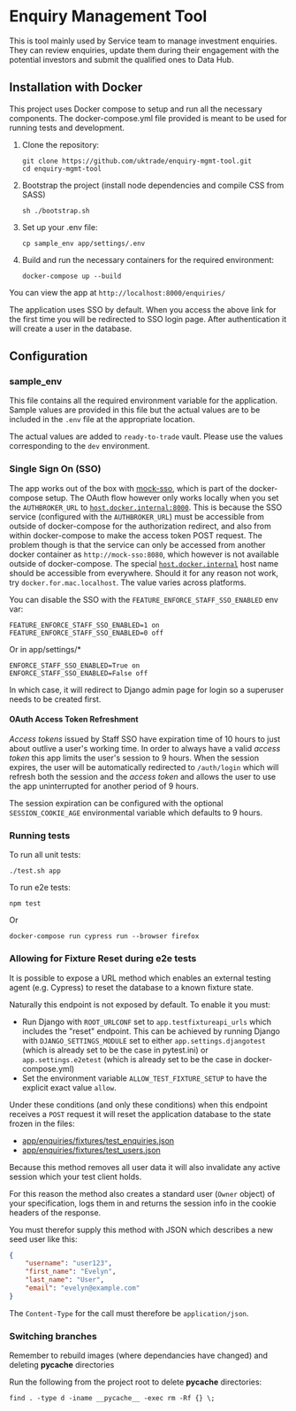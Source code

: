 # Enquiry Management Tool

This is tool mainly used by Service team to manage investment enquiries. They can review enquiries, update them during their engagement with the potential investors and submit the qualified ones to Data Hub.

## Installation with Docker

This project uses Docker compose to setup and run all the necessary components. The docker-compose.yml file provided is meant to be used for running tests and development.

1.  Clone the repository:

    ```shell
    git clone https://github.com/uktrade/enquiry-mgmt-tool.git
    cd enquiry-mgmt-tool
    ```

2.  Bootstrap the project (install node dependencies and compile CSS from SASS)
    ```shell
    sh ./bootstrap.sh
    ```

3.  Set up your .env file:
    ```shell
    cp sample_env app/settings/.env
    ```

4.  Build and run the necessary containers for the required environment:

    ```shell
    docker-compose up --build
    ```

You can view the app at `http://localhost:8000/enquiries/`

The application uses SSO by default. When you access the above link for the first time you will be redirected to SSO login page. After authentication it will create a user in the database.

## Configuration

### sample_env
This file contains all the required environment variable for the application. Sample values are provided in this file but the actual values are to be included in the `.env` file at the appropriate location.

The actual values are added to `ready-to-trade` vault. Please use the values corresponding to the `dev` environment.

### Single Sign On (SSO)

The app works out of the box with
[mock-sso](https://github.com/uktrade/mock-sso), which is part of the
docker-compose setup. The OAuth flow however only works locally when you
set the `AUTHBROKER_URL` to
[`host.docker.internal:8000`](http://docker.for.mac.localhost:8000/).
This is because the SSO service (configured with the `AUTHBROKER_URL`) must be
accessible from outside of docker-compose for the authorization redirect, and
also from within docker-compose to make the access token POST request.
The problem though is that the service can only be accessed from another docker
container as `http://mock-sso:8080`, which however is not available outside of
docker-compose. The special
[`host.docker.internal`](https://docs.docker.com/docker-for-mac/networking/#i-want-to-connect-from-a-container-to-a-service-on-the-host)
host name should be accessible from everywhere. Should it for any reason not
work, try `docker.for.mac.localhost`. The value varies across platforms.

You can disable the SSO with the `FEATURE_ENFORCE_STAFF_SSO_ENABLED` env var:

    FEATURE_ENFORCE_STAFF_SSO_ENABLED=1 on
    FEATURE_ENFORCE_STAFF_SSO_ENABLED=0 off

Or in app/settings/*

    ENFORCE_STAFF_SSO_ENABLED=True on
    ENFORCE_STAFF_SSO_ENABLED=False off

In which case, it will redirect to Django admin page for login so a superuser
needs to be created first.

#### OAuth Access Token Refreshment

_Access tokens_ issued by Staff SSO have expiration time of 10 hours to
just about outlive a user's working time. In order to always have a valid
_access token_ this app limits the user's session to 9 hours. When the session
expires, the user will be automatically redirected to `/auth/login` which will
refresh both the session and the _access token_ and allows the user to use the
app uninterrupted for another period of 9 hours.

The session expiration can be configured with the optional `SESSION_COOKIE_AGE`
environmental variable which defaults to 9 hours.

### Running tests

To run all unit tests:

```
./test.sh app
```

To run e2e tests:

```shell
npm test
```

Or

```shell
docker-compose run cypress run --browser firefox
```

### Allowing for Fixture Reset during e2e tests

It is possible to expose a URL method which enables an external testing agent (e.g. Cypress) to
reset the database to a known fixture state.

Naturally this endpoint is not exposed by default. To enable it you must:

  - Run Django with `ROOT_URLCONF` set to `app.testfixtureapi_urls` which includes the "reset" endpoint.
    This can be achieved by running Django with `DJANGO_SETTINGS_MODULE` set to either
    `app.settings.djangotest` (which is already set to be the case in pytest.ini) or
    `app.settings.e2etest` (which is already set to be the case in docker-compose.yml)
  - Set the environment variable `ALLOW_TEST_FIXTURE_SETUP` to have the explicit
    exact value `allow`.

Under these conditions (and only these conditions) when this endpoint receives a `POST` request
it will reset the application database to the state frozen in the files:

  - [app/enquiries/fixtures/test_enquiries.json](app/enquiries/fixtures/test_enquiries.json)
  - [app/enquiries/fixtures/test_users.json](app/enquiries/fixtures/test_users.json)

Because this method removes all user data it will also invalidate any active session which your
test client holds.

For this reason the method also creates a standard user (`Owner` object) of your specification,
logs them in and returns the session info in the cookie headers of the response.

You must therefor supply this method with  JSON which describes a new seed user like this:
```json
{
    "username": "user123",
    "first_name": "Evelyn",
    "last_name": "User",
    "email": "evelyn@example.com"
}
```

The `Content-Type` for the call must therefore be `application/json`.

### Switching branches

Remember to rebuild images (where dependancies have changed) and deleting __pycache__ directories

Run the following from the project root to delete __pycache__ directories:

`find . -type d -iname __pycache__ -exec rm -Rf {} \;`
